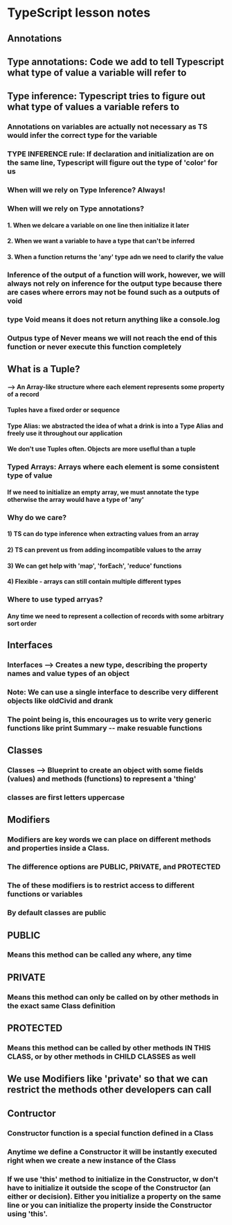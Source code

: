 # TypeScript lesson notes
## Annotations
## Type annotations: Code we add to tell Typescript what type of value a variable will refer to
## Type inference: Typescript tries to figure out what type of values a variable refers to
### Annotations on variables are actually not necessary as TS would infer the correct type for the variable
### TYPE INFERENCE rule: If declaration and initialization are on the same line, Typescript will figure out the type of 'color' for us 
### When will we rely on Type Inference? Always!
### When will we rely on Type annotations?
  #### 1. When we delcare a variable on one line then initialize it later
  #### 2. When we want a variable to have a type that can't be inferred
  #### 3. When a function returns the 'any' type adn we need to clarify the value 
  ### Inference of the output of a function will work, however, we will always not rely on inference for the output type because there are cases where errors may not be found such as a outputs of void
  ### type Void means it does not return anything like a console.log
  ### Outpus type of Never means we will not reach the end of this function or never execute this function completely
  ## What is a Tuple?
  #### --> An Array-like structure where each element represents some property of a record
  #### Tuples have a fixed order or sequence 
  #### Type Alias: we abstracted the idea of what a drink is into a Type Alias and freely use it throughout our application 
  #### We don't use Tuples often. Objects are more useflul than a tuple
  ### Typed Arrays: Arrays where each element is some consistent type of value
  #### If we need to initialize an empty array, we must annotate the type otherwise the array would have a type of 'any'
  ### Why do we care?
#### 1) TS can do type inference when extracting values from an array
#### 2) TS can prevent us from adding incompatible values to the array
#### 3) We can get help with 'map', 'forEach', 'reduce' functions
#### 4) Flexible - arrays can still contain multiple different types
### Where to use typed arryas? 
#### Any time we need to represent a collection of records with some arbitrary sort order

## Interfaces
### Interfaces --> Creates a new type, describing the property names and value types of an object 
### Note: We can use a single interface to describe very different objects like oldCivid and drank
### The point being is, this encourages us to write very generic functions like print Summary -- make resuable functions  

## Classes 
### Classes --> Blueprint to create an object with some fields (values) and methods (functions) to represent a 'thing' 
### classes are first letters uppercase

## Modifiers
### Modifiers are key words we can place on different methods and properties inside a Class. 
### The difference options are PUBLIC, PRIVATE, and PROTECTED
### The of these modifiers is to restrict access to different functions or variables 
### By default classes are public
## PUBLIC
### Means this method can be called any where, any time
## PRIVATE
### Means this method can only be called on by other methods in the exact same Class definition
## PROTECTED 
### Means this method can be called by other methods IN THIS CLASS, or by other methods in CHILD CLASSES as well 
## We use Modifiers like 'private' so that we can restrict the methods other developers can call 

## Contructor 
### Constructor function is a special function defined in a Class
### Anytime we define a Constructor it will be instantly executed right when we create a new instance of the Class
### If we use 'this' method to initialize in the Constructor, w don't have to initialize it outside the scope of the Constructor (an either or decision). Either you initialize a property on the same line or you can initialize the property inside the Constructor using 'this'. 








